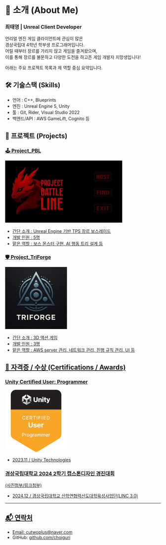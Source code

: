 # 👋 소개 (About Me) 
### 최태영 | Unreal Client Developer

언리얼 엔진 게임 클라이언트에 관심이 많은   
경상국립대 4학년 학부생 프로그래머입니다.   
어릴 때부터 장르를 가리지 않고 게임을 즐겨왔으며,    
이를 통해 장르를 불문하고 다양한 도전을 하고픈 게임 개발자 지망생입니다!   

아래는 주요 프로젝트 목록과 제 역할 중심 요약입니다.



## 🛠️ 기술스택 (Skills)
- 언어 : C++, Blueprints
- 엔진 : Unreal Engine 5, Unity
- 툴 : Git, Rider, Visual Studio 2022
- 백엔드/API : AWS GameLift, Cognito 등



## 📁 프로젝트 (Projects)

### [🕹️ Project_PBL](./Project_PBL/)
<a href="https://youtu.be/-3ciZHhTgDc"><img src="./Source/Image/PBL_thumbnail.png" height="200"/>
- 간단 소개 : Unreal Engine 기반 TPS 장르 보스레이드
- 개발 인원 : 5명
- 맡은 역할 : 보스 몬스터 구현, AI 행동 트리 설계 등


### [🛡️ Project_TriForge](./Project_TriForge/)


<a href="https://youtu.be/lo1SQH9PyY0"><img src="./Source/Image/TriForge_thumbnail.png" height="200"/>
- 간단 소개 : 3D 액션 게임
- 개발 인원 : 3명
- 맡은 역할 : AWS server 관리, 네트워크 관리, 진행 규칙 관리, UI 등



## 📌 자격증 / 수상 (Certifications / Awards)

### Unity Certified User: Programmer
<a href="https://www.credly.com/badges/66087beb-5e31-41a6-aa80-5e04aa4ca27e/public_url"><img src="./Source/Image/unity-certified-user-programmer.png" height="200">
- 2023.11 / Unity Technologies

### 경상국립대학교 2024 2학기 캡스톤디자인 경진대회
(사진첨부/링크첨부)   
- 2024.12 / 경상국립대학교 산학연협력선도대학육성사업단(LINC 3.0)



---

## 📬 연락처

- Email: cutwoplus@naver.com
- GitHub: [github.com/choiguri](https://github.com/choiguri)
